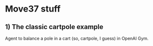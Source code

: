 # Move37 stuff

## 1) The classic cartpole example

Agent to balance a pole in a cart (so, cartpole, I guess) in OpenAI Gym.
